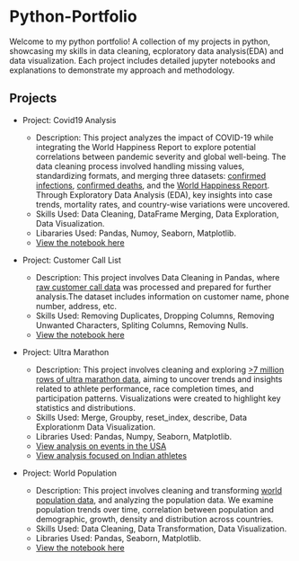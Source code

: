 # Python-Portfolio
Welcome to my python portfolio! A collection of my projects in python, showcasing my skills in data cleaning, ecploratory data analysis(EDA) and data visualization. Each project includes detailed jupyter notebooks and explanations to demonstrate my approach and methodology.

## Projects
+ Project: Covid19 Analysis
  - Description: This project analyzes the impact of COVID-19 while integrating the World Happiness Report to explore potential correlations between pandemic severity and global well-being. The data cleaning process involved handling missing values, standardizing formats, and merging three datasets: [confirmed infections](https://github.com/Debraj-Bora/Python-Portfolio/blob/main/Covid19%20Analysis/covid19_Confirmed_dataset.csv), [confirmed deaths](https://github.com/Debraj-Bora/Python-Portfolio/blob/main/Covid19%20Analysis/covid19_deaths_dataset.csv), and the [World Happiness Report](https://github.com/Debraj-Bora/Python-Portfolio/blob/main/Covid19%20Analysis/worldwide_happiness_report.csv). Through Exploratory Data Analysis (EDA), key insights into case trends, mortality rates, and country-wise variations were uncovered.
  - Skills Used: Data Cleaning, DataFrame Merging, Data Exploration, Data Visualization.
  - Libararies Used: Pandas, Numoy, Seaborn, Matplotlib.
  - [View the notebook here](https://github.com/Debraj-Bora/Python-Portfolio/blob/main/Covid19%20Analysis/covid19%20data%20analysis%20notebook.ipynb)

+ Project: Customer Call List
  - Description: This project involves Data Cleaning in Pandas, where [raw customer call data](https://github.com/Debraj-Bora/Python-Portfolio/blob/main/Customer%20Call%20List/Customer%20Call%20List.xlsx) was processed and prepared for further analysis.The dataset includes information on customer name, phone number, address, etc.
  - Skills Used: Removing Duplicates, Dropping Columns, Removing Unwanted Characters, Spliting Columns, Removing Nulls.
  - [View the notebook here](https://github.com/Debraj-Bora/Python-Portfolio/blob/main/Customer%20Call%20List/data_cleaning.ipynb)
 
+ Project: Ultra Marathon
  - Description: This project involves cleaning and exploring [>7 million rows of ultra marathon data](https://www.kaggle.com/datasets/aiaiaidavid/the-big-dataset-of-ultra-marathon-running/discussion/420633), aiming to uncover trends and insights related to athlete performance, race completion times, and participation patterns. Visualizations were created to highlight key statistics and distributions.
  - Skills Used: Merge, Groupby, reset_index, describe, Data Explorationm Data Visualization.
  - Libraries Used: Pandas, Numpy, Seaborn, Matplotlib.
  - [View analysis on events in the USA](https://github.com/Debraj-Bora/Python-Portfolio/blob/main/Ultra%20Marathon/ultra_marathon_EDA.ipynb)
  - [View analysis focused on Indian athletes](https://github.com/Debraj-Bora/Python-Portfolio/blob/main/Ultra%20Marathon/data_exploration_indian_athletes.ipynb)

+ Project: World Population
  - Description: This project involves cleaning and transforming [world population data](https://github.com/Debraj-Bora/Python-Portfolio/blob/main/World%20Population/world_population.csv), and analyzing the population data. We examine population trends over time, correlation between population and demographic, growth, density and distribution across countries.
  - Skills Used: Data Cleaning, Data Transformation, Data Visualization.
  - Libraries Used: Pandas, Seaborn, Matplotlib.
  - [View the notebook here](https://github.com/Debraj-Bora/Python-Portfolio/blob/main/World%20Population/world_population_EDA.ipynb)
